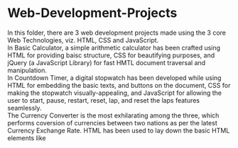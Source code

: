 # Web-Development-Projects
In this folder, there are 3 web development projects made using the 3 core Web Technologies, viz. HTML, CSS and JavaScript. <br />
In Basic Calculator, a simple arithmetic calculator has been crafted using HTML for providing baisc structure, CSS for beautifying purposes, and jQuery (a JavaScript Library) for fast HMTL document traversal and manipulation. <br />
In Countdown Timer, a digital stopwatch has been developed while using HTML for embedding the basic texts, and buttons on the document, CSS for making the stopwatch visually-appealing, and JavaScript for allowing the user to start, pause, restart, reset, lap, and reset the laps features seamlessly. <br />
The Currency Converter is the most exhilarating among the three, which performs coversion of currencies between two nations as per the latest Currency Exchange Rate.
HTML has been used to lay down the basic HTML elements like
